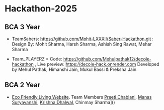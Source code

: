 # Hackathon-2025

## BCA 3 Year

- TeamSabers: https://github.com/Mohit-LXXXII/Saber-Hackathon.git : Design By: Mohit Sharma, Harsh Sharma, Ashish Sing Rawat, Mehar Sharma 


- Team_PLAYERZ = Code: https://github.com/Mehulpathak12/decole-hackathon , Live preview: https://decole-hack.onrender.com Developed by Mehul Pathak, Himanshi Jain, Mukul Bassi & Preksha Jain.


## BCA 2 Year

- [Eco Friendly Living Website](https://github.com/preetichablani/green-living-portal.git). Team Members [Preeti Chablani](https://github.com/preetichablani), [Manas Suryavanshi](), [Krishna Dhalwal](https://github.com/Krishna-416/Green--living), Chinmay Sharma]()
